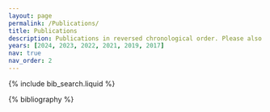 ```yaml
---
layout: page
permalink: /Publications/
title: Publications
description: Publications in reversed chronological order. Please also see my Google Scholar profile for an updated list.
years: [2024, 2023, 2022, 2021, 2019, 2017]
nav: true
nav_order: 2
---
```


<!-- _pages/publications.md -->

<!-- Bibsearch Feature -->

{% include bib_search.liquid %}

<div class="publications">

{% bibliography %}

</div>
